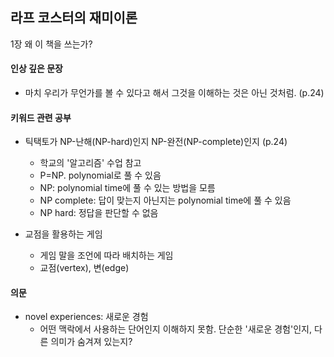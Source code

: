 ## 라프 코스터의 재미이론

1장 왜 이 책을 쓰는가?

#### 인상 깊은 문장

- 마치 우리가 무언가를 볼 수 있다고 해서 그것을 이해하는 것은 아닌 것처럼. (p.24)

#### 키워드 관련 공부

- 틱택토가 NP-난해(NP-hard)인지 NP-완전(NP-complete)인지 (p.24)
  - 학교의 '알고리즘' 수업 참고
  - P=NP. polynomial로 풀 수 있음
  - NP: polynomial time에 풀 수 있는 방법을 모름
  - NP complete: 답이 맞는지 아닌지는 polynomial time에 풀 수 있음
  - NP hard: 정답을 판단할 수 없음

- 교점을 활용하는 게임
  - 게임 말을 조언에 따라 배치하는 게임
  - 교점(vertex), 변(edge)

#### 의문

- novel experiences: 새로운 경험
  - 어떤 맥락에서 사용하는 단어인지 이해하지 못함. 단순한 '새로운 경험'인지, 다른 의미가 숨겨져 있는지?
